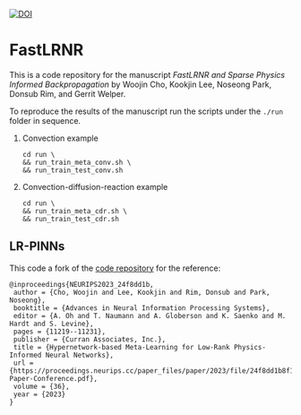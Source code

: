 [![DOI](https://zenodo.org/badge/867897439.svg)](https://doi.org/10.5281/zenodo.13892195)

# FastLRNR 

This is a code repository for the manuscript _FastLRNR and Sparse Physics
Informed Backpropagation_ by Woojin Cho, Kookjin Lee, Noseong Park, Donsub Rim,
and Gerrit Welper.

To reproduce the results of the manuscript run the scripts under the
``./run`` folder in sequence.

1. Convection example
    ```
    cd run \
    && run_train_meta_conv.sh \
    && run_train_test_conv.sh
    ```

1. Convection-diffusion-reaction example
    ```
    cd run \
    && run_train_meta_cdr.sh \
    && run_train_test_cdr.sh
    ```

## LR-PINNs

This code a fork of the [code repository](https://github.com/WooJin-Cho/Hyper-LR-PINN) for the reference:
```
@inproceedings{NEURIPS2023_24f8dd1b,
 author = {Cho, Woojin and Lee, Kookjin and Rim, Donsub and Park, Noseong},
 booktitle = {Advances in Neural Information Processing Systems},
 editor = {A. Oh and T. Naumann and A. Globerson and K. Saenko and M. Hardt and S. Levine},
 pages = {11219--11231},
 publisher = {Curran Associates, Inc.},
 title = {Hypernetwork-based Meta-Learning for Low-Rank Physics-Informed Neural Networks},
 url = {https://proceedings.neurips.cc/paper_files/paper/2023/file/24f8dd1b8f154f1ee0d7a59e368eccf3-Paper-Conference.pdf},
 volume = {36},
 year = {2023}
}
```
